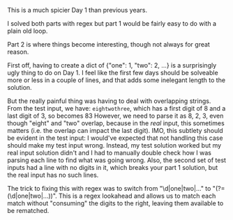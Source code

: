 This is a much spicier Day 1 than previous years.

I solved both parts with regex but part 1 would be fairly easy to do with a plain old loop.

Part 2 is where things become interesting, though not always for great reason.

First off, having to create a dict of {"one": 1, "two": 2, ...} is a surprisingly ugly thing to do on Day 1.
I feel like the first few days should be solveable more or less in a couple of lines, and that adds some inelegant length to the solution.

But the really painful thing was having to deal with overlapping strings. From the test input, we have:
`eightwothree`, which has a first digit of 8 and a last digit of 3, so becomes 83
However, we need to parse it as 8, 2, 3, even though "eight" and "two" overlap, because in the *real* input, this sometimes matters (i.e. the overlap can impact the last digit).
IMO, this subtlety should be evident in the test input: I would've expected that not handling this case should make my test input wrong. Instead, my test solution worked but my real input solution didn't and I had to manually double check how I was parsing each line to find what was going wrong. Also, the second set of test inputs had a line with no digits in it, which breaks your part 1 solution, but the real input has no such lines.

The trick to fixing this with regex was to switch from "\d|one|two|..." to "(?=(\d|one|two|...))". This is a regex lookahead and allows us to match each match without "consuming" the digits to the right, leaving them available to be rematched.